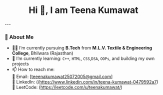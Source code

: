 <h1 align="center">Hi 🐤, I am Teena Kumawat</h1>
---

### 👋 About Me

- 🧑‍🎓 I’m currently pursuing **B.Tech** from **M.L.V. Textile & Engineering College**, Bhilwara (Rajasthan)
- 🌱 I’m currently learning:  `C++`, `HTML`, `CSS`,`DSA`, `OOPs`, and building my own projects
- 📫 How to reach me:  
  📧 Email: [teeenakumawat25072005@gmail.com]  
  💼 LinkedIn: (/https://www.linkedin.com/in/teena-kumawat-0479592a7)  
  🧠 LeetCode: (https://leetcode.com/u/teenakumawat/)


<!---
Teenakumawat123/Teenakumawat123 is a ✨ special ✨ repository because its `README.md` (this file) appears on your GitHub profile.
You can click the Preview link to take a look at your changes.
--->
